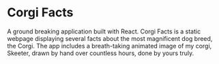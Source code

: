 # Corgi Facts
A ground breaking application built with React. Corgi Facts is a static webpage displaying several facts about the most magnificent dog breed, the Corgi. The app includes a breath-taking animated image of my corgi, Skeeter, drawn by hand over countless hours, done by yours truly. 